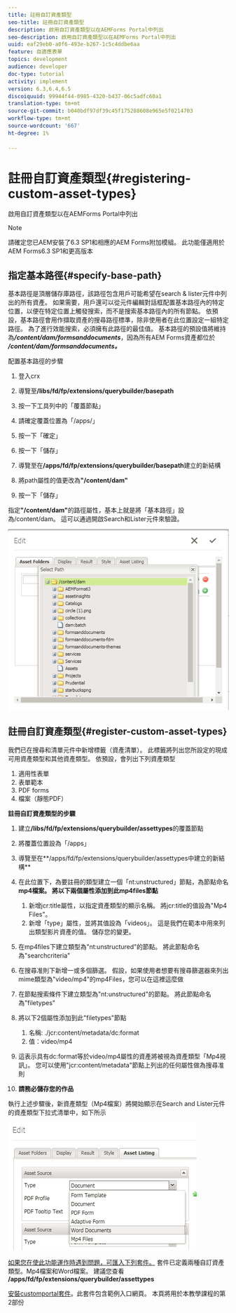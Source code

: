 ```yaml
---
title: 註冊自訂資產類型
seo-title: 註冊自訂資產類型
description: 啟用自訂資產類型以在AEMForms Portal中列出
seo-description: 啟用自訂資產類型以在AEMForms Portal中列出
uuid: eaf29eb0-a0f6-493e-b267-1c5c4ddbe6aa
feature: 自適應表單
topics: development
audience: developer
doc-type: tutorial
activity: implement
version: 6.3,6.4,6.5
discoiquuid: 99944f44-0985-4320-b437-06c5adfc60a1
translation-type: tm+mt
source-git-commit: b040bdf97df39c45f175288608e965e5f0214703
workflow-type: tm+mt
source-wordcount: '667'
ht-degree: 1%

---
```



# 註冊自訂資產類型{#registering-custom-asset-types}

啟用自訂資產類型以在AEMForms Portal中列出

>[!NOTE]
>
>請確定您已AEM安裝了6.3 SP1和相應的AEM Forms附加模組。 此功能僅適用於AEM Forms6.3 SP1和更高版本

## 指定基本路徑{#specify-base-path}

基本路徑是頂層儲存庫路徑，該路徑包含用戶可能希望在search &amp; lister元件中列出的所有資產。 如果需要，用戶還可以從元件編輯對話框配置基本路徑內的特定位置，以便在特定位置上觸發搜索，而不是搜索基本路徑內的所有節點。 依預設，基本路徑會用作擷取資產的搜尋路徑標準，除非使用者在此位置設定一組特定路徑。 為了進行效能搜索，必須擁有此路徑的最佳值。 基本路徑的預設值將維持為&#x200B;**_/content/dam/formsanddocuments_**，因為所有AEM Forms資產都位於&#x200B;**_/content/dam/formsanddocuments。_**

配置基本路徑的步驟

1. 登入crx
1. 導覽至&#x200B;**/libs/fd/fp/extensions/querybuilder/basepath**

1. 按一下工具列中的「覆蓋節點」
1. 請確定覆蓋位置為「/apps/」
1. 按一下「確定」
1. 按一下「儲存」
1. 導覽至在&#x200B;**/apps/fd/fp/extensions/querybuilder/basepath**&#x200B;建立的新結構

1. 將path屬性的值更改為&#x200B;**&quot;/content/dam&quot;**
1. 按一下「儲存」

指定&#x200B;**&quot;/content/dam&quot;**&#x200B;的路徑屬性，基本上就是將「基本路徑」設為/content/dam。 這可以通過開啟Search和Lister元件來驗證。

![basepath](assets/basepath.png)

## 註冊自訂資產類型{#register-custom-asset-types}

我們已在搜尋和清單元件中新增標籤（資產清單）。 此標籤將列出您所設定的現成可用資產類型和其他資產類型。 依預設，會列出下列資產類型

1. 適用性表單
1. 表單範本
1. PDF forms
1. 檔案（靜態PDF）

**註冊自訂資產類型的步驟**

1. 建立&#x200B;**/libs/fd/fp/extensions/querybuilder/assettypes**&#x200B;的覆蓋節點

1. 將覆蓋位置設為「/apps」
1. 導覽至在**/apps/fd/fp/extensions/querybuilder/assettypes中建立的新結構**

1. 在此位置下，為要註冊的類型建立一個「nt:unstructured」節點，為節點命名&#x200B;**mp4檔案。 將以下兩個屬性添加到此mp4files節點**

   1. 新增jcr:title屬性，以指定資產類型的顯示名稱。 將jcr:title的值設為&quot;Mp4 Files&quot;。
   1. 新增「type」屬性，並將其值設為「videos」。 這是我們在範本中用來列出類型影片資產的值。 儲存您的變更。

1. 在mp4files下建立類型為&quot;nt:unstructured&quot;的節點。 將此節點命名為&quot;searchcriteria&quot;
1. 在搜尋准則下新增一或多個篩選。 假設，如果使用者想要有搜尋篩選器來列出mime類型為&quot;video/mp4&quot;的mp4Files，您可以在這裡這麼做
1. 在節點搜索條件下建立類型為&quot;nt:unstructured&quot;的節點。 將此節點命名為&quot;filetypes&quot;
1. 將以下2個屬性添加到此&quot;filetypes&quot;節點

   1. 名稱: ./jcr:content/metadata/dc:format
   1. 值：video/mp4

1. 這表示具有dc:format等於video/mp4屬性的資產將被視為資產類型「Mp4視訊」。 您可以使用&quot;jcr:content/metadata&quot;節點上列出的任何屬性做為搜尋准則

1. **請務必儲存您的作品**

執行上述步驟後，新資產類型（Mp4檔案）將開始顯示在Search and Lister元件的資產類型下拉式清單中，如下所示

![mp4檔案](assets/mp4files.png)

[如果您在使此功能運作時遇到問題，可匯入下列套件。](assets/assettypeskt1.zip) 套件已定義兩種自訂資產類型。Mp4檔案和Word檔案。 建議您查看&#x200B;**/apps/fd/fp/extensions/querybuilder/assettypes**

[安裝customportal套件](assets/customportalpage.zip)。此套件包含範例入口網頁。 本頁將用於本教學課程的第2部份

